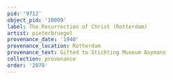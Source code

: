 ```yaml
---
pid: '9712'
object_pid: '10099'
label: The Resurrection of Christ (Rotterdam)
artist: pieterbruegel
provenance_date: '1940'
provenance_location: Rotterdam
provenance_text: Gifted to Stichting Museum Boymans
collection: provenance
order: '2879'
---
```

